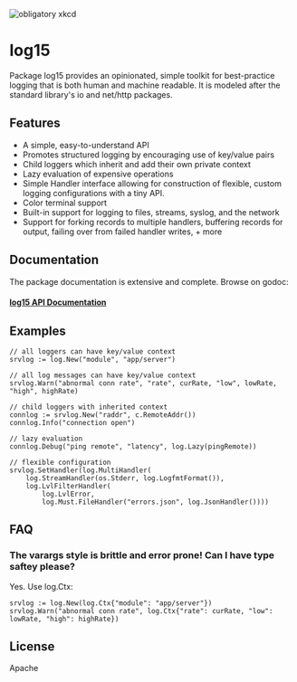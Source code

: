![obligatory xkcd](http://imgs.xkcd.com/comics/standards.png)

# log15

Package log15 provides an opinionated, simple toolkit for best-practice logging that is both human and machine readable. It is modeled after the standard library's io and net/http packages.

## Features
- A simple, easy-to-understand API
- Promotes structured logging by encouraging use of key/value pairs
- Child loggers which inherit and add their own private context
- Lazy evaluation of expensive operations
- Simple Handler interface allowing for construction of flexible, custom logging configurations with a tiny API.
- Color terminal support
- Built-in support for logging to files, streams, syslog, and the network
- Support for forking records to multiple handlers, buffering records for output, failing over from failed handler writes, + more

## Documentation

The package documentation is extensive and complete. Browse on godoc:

#### [log15 API Documentation](https://godoc.org/github.com/inconshreveable/log15)

## Examples

    // all loggers can have key/value context
    srvlog := log.New("module", "app/server")

    // all log messages can have key/value context 
    srvlog.Warn("abnormal conn rate", "rate", curRate, "low", lowRate, "high", highRate)

    // child loggers with inherited context
    connlog := srvlog.New("raddr", c.RemoteAddr())
    connlog.Info("connection open")

    // lazy evaluation
    connlog.Debug("ping remote", "latency", log.Lazy(pingRemote))

    // flexible configuration
    srvlog.SetHandler(log.MultiHandler(
        log.StreamHandler(os.Stderr, log.LogfmtFormat()),
        log.LvlFilterHandler(
            log.LvlError,
            log.Must.FileHandler("errors.json", log.JsonHandler())))

## FAQ

### The varargs style is brittle and error prone! Can I have type saftey please?
Yes. Use log.Ctx:

    srvlog := log.New(log.Ctx{"module": "app/server"})
    srvlog.Warn("abnormal conn rate", log.Ctx{"rate": curRate, "low": lowRate, "high": highRate})

## License
Apache
